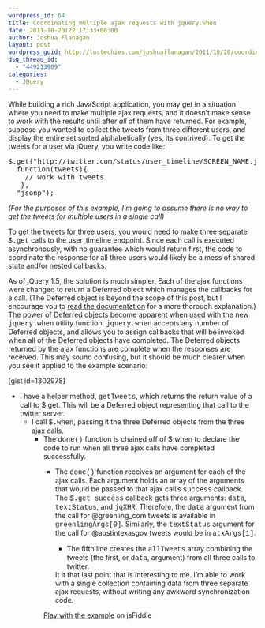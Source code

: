 ```yaml
---
wordpress_id: 64
title: Coordinating multiple ajax requests with jquery.when
date: 2011-10-20T22:17:33+00:00
author: Joshua Flanagan
layout: post
wordpress_guid: http://lostechies.com/joshuaflanagan/2011/10/20/coordinating-multiple-ajax-requests-with-jquery-when/
dsq_thread_id:
  - "449213909"
categories:
  - JQuery
---
```

While building a rich JavaScript application, you may get in a situation where you need to make multiple ajax requests, and it doesn&#8217;t make sense to work with the results until after _all_ of them have returned. For example, suppose you wanted to collect the tweets from three different users, and display the entire set sorted alphabetically (yes, its contrived). To get the tweets for a user via jQuery, you write code like: 

<div style="padding-bottom: 0px; margin: 0px; padding-left: 0px; padding-right: 0px; display: inline; float: none; padding-top: 0px" id="scid:812469c5-0cb0-4c63-8c15-c81123a09de7:bbddfc1a-6180-4391-bcb6-b6b5299f83ba" class="wlWriterEditableSmartContent">
  <pre name="code" class="js">$.get("http://twitter.com/status/user_timeline/SCREEN_NAME.json",
  function(tweets){
    // work with tweets
   },
  "jsonp");
</pre>
</div>

_(For the purposes of this example, I&#8217;m going to assume there is no way to get the tweets for multiple users in a single call)_

To get the tweets for three users, you would need to make three separate <font face="Courier New">$.get</font> calls to the user_timeline endpoint. Since each call is executed asynchronously, with no guarantee which would return first, the code to coordinate the response for all three users would likely be a mess of shared state and/or nested callbacks.

As of jQuery 1.5, the solution is much simpler. Each of the ajax functions were changed to return a Deferred object which manages the callbacks for a call. (The Deferred object is beyond the scope of this post, but I encourage you to <a href="http://api.jquery.com/category/deferred-object/" target="_blank">read the documentation</a> for a more thorough explanation.) The power of Deferred objects become apparent when used with the new <font face="Courier New">jquery.when</font> utility function. <font face="Courier New">jquery.when</font> accepts any number of Deferred objects, and allows you to assign callbacks that will be invoked when all of the Deferred objects have completed. The Deferred objects returned by the ajax functions are complete when the responses are received. This may sound confusing, but it should be much clearer when you see it applied to the example scenario:

[gist id=1302978] 

  * I have a helper method, <font face="Courier New">getTweets</font>, which returns the return value of a call to $.get. This will be a Deferred object representing that call to the twitter server. 
      * I call <font face="Courier New">$.when</font>, passing it the three Deferred objects from the three ajax calls. 
          * The <font face="Courier New">done()</font> function is chained off of $.when to declare the code to run when all three ajax calls have completed successfully. 
              * The <font face="Courier New">done()</font> function receives an argument for each of the ajax calls. Each argument holds an array of the arguments that would be passed to that ajax call&#8217;s <font face="Courier New">success</font> callback. The <font face="Courier New">$.get success</font> callback gets three arguments: <font face="Courier New">data</font>, <font face="Courier New">textStatus</font>, and <font face="Courier New">jqXHR</font>. Therefore, the <font face="Courier New">data</font> argument from the call for @greenling_com tweets is available in <font face="Courier New">greenlingArgs[0]</font>. Similarly, the <font face="Courier New">textStatus</font> argument for the call for @austintexasgov tweets would be in <font face="Courier New">atxArgs[1]</font>. 
                  * The fifth line creates the <font face="Courier New">allTweets</font> array combining the tweets (the first, or <font face="Courier New">data</font>, argument) from all three calls to twitter.</ul> 
                It it that last point that is interesting to me. I&#8217;m able to work with a single collection containing data from three separate ajax requests, without writing any awkward synchronization code.
                
                <a href="http://jsfiddle.net/94PGy/4/" target="_blank">Play with the example</a> on jsFiddle